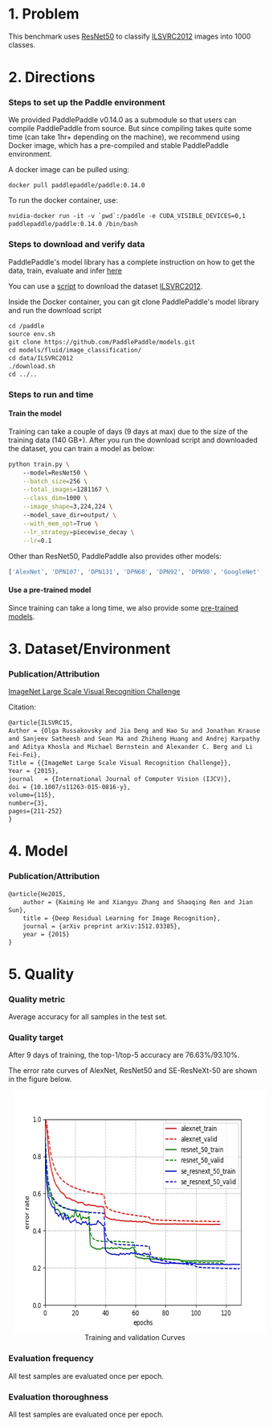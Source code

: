 # 1. Problem
This benchmark uses [ResNet50](https://arxiv.org/abs/1512.03385) to classify [ILSVRC2012](http://image-net.org/challenges/LSVRC/2012/browse-synsets) images into 1000 classes.


# 2. Directions
### Steps to set up the Paddle environment
We provided PaddlePaddle v0.14.0 as a submodule so that users can compile PaddlePaddle from source. But since compiling takes quite some time (can take 1hr+ depending on the machine), we recommend using Docker image, which has a pre-compiled and stable PaddlePaddle environment.

A docker image can be pulled using:
```
docker pull paddlepaddle/paddle:0.14.0
```

To run the docker container, use:
```
nvidia-docker run -it -v `pwd`:/paddle -e CUDA_VISIBLE_DEVICES=0,1 paddlepaddle/paddle:0.14.0 /bin/bash
```

### Steps to download and verify data
PaddlePaddle's model library has a complete instruction on how to get the data, train, evaluate and infer [here](https://github.com/PaddlePaddle/models/tree/develop/fluid/image_classification)

You can use a [script](https://github.com/PaddlePaddle/models/blob/develop/fluid/image_classification/data/ILSVRC2012/download_imagenet2012.sh) to download the dataset [ILSVRC2012](http://image-net.org/challenges/LSVRC/2012/browse-synsets).

Inside the Docker container, you can git clone PaddlePaddle's model library and run the download script
```
cd /paddle
source env.sh
git clone https://github.com/PaddlePaddle/models.git
cd models/fluid/image_classification/
cd data/ILSVRC2012
./download.sh
cd ../..
```


### Steps to run and time

#### Train the model

Training can take a couple of days (9 days at max) due to the size of the training data (140 GB+). After you run the download script and downloaded the dataset, you can train a model as below:

```bash
python train.py \        
    --model=ResNet50 \
    --batch_size=256 \
    --total_images=1281167 \
    --class_dim=1000 \
    --image_shape=3,224,224 \        
    --model_save_dir=output/ \
    --with_mem_opt=True \
    --lr_strategy=piecewise_decay \
    --lr=0.1
```

Other than ResNet50, PaddlePaddle also provides other models:

```python
['AlexNet', 'DPN107', 'DPN131', 'DPN68', 'DPN92', 'DPN98', 'GoogleNet', 'InceptionV4', 'MobileNet', 'ResNet101', 'ResNet152', 'ResNet50', 'SE_ResNeXt101_32x4d', 'SE_ResNeXt152_32x4d', 'SE_ResNeXt50_32x4d', 'VGG11', 'VGG13', 'VGG16', 'VGG19', 'alexnet', 'dpn', 'googlenet', 'inception_v4', 'learning_rate', 'mobilenet', 'resnet', 'se_resnext', 'vgg']
```

#### Use a pre-trained model

Since training can take a long time, we also provide some [pre-trained models](https://github.com/PaddlePaddle/models/tree/develop/fluid/image_classification#supported-models-and-performances).

# 3. Dataset/Environment
### Publication/Attribution
[ImageNet Large Scale Visual Recognition Challenge](http://image-net.org/challenges/LSVRC/2012/index#introduction)

Citation:

```
@article{ILSVRC15,
Author = {Olga Russakovsky and Jia Deng and Hao Su and Jonathan Krause and Sanjeev Satheesh and Sean Ma and Zhiheng Huang and Andrej Karpathy and Aditya Khosla and Michael Bernstein and Alexander C. Berg and Li Fei-Fei},
Title = {{ImageNet Large Scale Visual Recognition Challenge}},
Year = {2015},
journal   = {International Journal of Computer Vision (IJCV)},
doi = {10.1007/s11263-015-0816-y},
volume={115},
number={3},
pages={211-252}
}
```

# 4. Model
### Publication/Attribution
```
@article{He2015,
	author = {Kaiming He and Xiangyu Zhang and Shaoqing Ren and Jian Sun},
	title = {Deep Residual Learning for Image Recognition},
	journal = {arXiv preprint arXiv:1512.03385},
	year = {2015}
}
```

# 5. Quality

### Quality metric
Average accuracy for all samples in the test set.

### Quality target
After 9 days of training, the top-1/top-5 accuracy are 76.63%/93.10%.

The error rate curves of AlexNet, ResNet50 and SE-ResNeXt-50 are shown in the figure below.
<p align="center">
<img src="assets/curve.jpg" height=480 width=640 hspace='10'/> <br />
Training and validation Curves
</p>

### Evaluation frequency
All test samples are evaluated once per epoch.

### Evaluation thoroughness
All test samples are evaluated once per epoch.